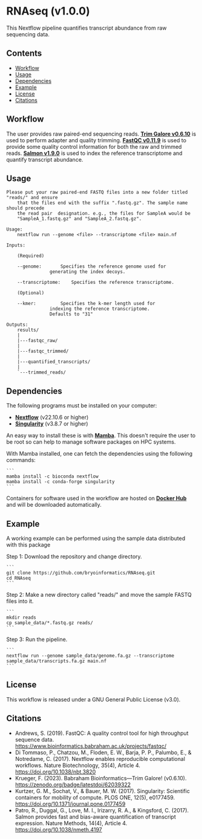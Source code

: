 # RNAseq (v1.0.0)

This Nextflow pipeline quantifies transcript abundance from raw sequencing data.

## Contents
- [Workflow](#workflow)
- [Usage](#usage)
- [Dependencies](#dependencies)
- [Example](#example)
- [License](#license)
- [Citations](#citations)

Workflow
--------
The user provides raw paired-end sequencing reads. [**Trim Galore v0.6.10**](https://github.com/FelixKrueger/TrimGalore) is used to perform adapter and quality trimming. [**FastQC v0.11.9**](https://www.bioinformatics.babraham.ac.uk/projects/fastqc/) is used to provide some quality control information for both the raw and trimmed reads. [**Salmon v1.9.0**](https://salmon.readthedocs.io/en/latest/) is used to index the reference transcriptome and quantify transcript abundance.

Usage
-----
	Please put your raw paired-end FASTQ files into a new folder titled "reads/" and ensure 
		that the files end with the suffix ".fastq.gz". The sample name should precede
		the read pair  designation. e.g., the files for SampleA would be 
		"SampleA_1.fastq.gz" and "SampleA_2.fastq.gz".
	
	Usage:
		nextflow run --genome <file> --transcriptome <file> main.nf
	
	Inputs:
	
		(Required)
		
		--genome:		Specifies the reference genome used for
					generating the index decoys.
						
		--transcriptome:	Specifies the reference transcriptome.	
			
		(Optional)
		
		--kmer:			Specifies the k-mer length used for
					indexing the reference transcriptome.
					Defaults to "31"
							
	Outputs:
		results/    
		|
		|---fastqc_raw/
		|
		|---fastqc_trimmed/
		|
		|---quantified_transcripts/
		|
		`---trimmed_reads/
    
Dependencies 
------------
The following programs must be installed on your computer:
* [**Nextflow**](https://github.com/nextflow-io/nextflow) (v22.10.6 or higher)
* [**Singularity**](https://docs.sylabs.io/guides/3.0/user-guide/installation.html) (v3.8.7 or higher)
 
An easy way to install these is with [**Mamba**](https://github.com/mamba-org/mamba). This doesn't require the user to be root so can help to manage software packages on HPC systems.

With Mamba installed, one can fetch the dependencies using the following commands:
````
```
mamba install -c bioconda nextflow
mamba install -c conda-forge singularity
```
````

Containers for software used in the workflow are hosted on [**Docker Hub**](https://hub.docker.com/u/bryoinformatics) and will be downloaded automatically.

Example
------------
A working example can be performed using the sample data distributed with this package

Step 1: Download the repository and change directory.
````
```
git clone https://github.com/bryoinformatics/RNAseq.git
cd RNAseq
```
````

Step 2: Make a new directory called "reads/" and move the sample FASTQ files into it.
````
```
mkdir reads
cp sample_data/*.fastq.gz reads/
```
````

Step 3: Run the pipeline.
````
```
nextflow run --genome sample_data/genome.fa.gz --transcriptome sample_data/transcripts.fa.gz main.nf
```
````

License
-------
This workflow is released under a GNU General Public License (v3.0).

Citations
---------
* Andrews, S. (2019). FastQC: A quality control tool for high throughput sequence data. https://www.bioinformatics.babraham.ac.uk/projects/fastqc/
* Di Tommaso, P., Chatzou, M., Floden, E. W., Barja, P. P., Palumbo, E., & Notredame, C. (2017). Nextflow enables reproducible computational workflows. Nature Biotechnology, 35(4), Article 4. https://doi.org/10.1038/nbt.3820
* Krueger, F. (2023). Babraham Bioinformatics—Trim Galore! (v0.6.10). https://zenodo.org/badge/latestdoi/62039322
* Kurtzer, G. M., Sochat, V., & Bauer, M. W. (2017). Singularity: Scientific containers for mobility of compute. PLOS ONE, 12(5), e0177459. https://doi.org/10.1371/journal.pone.0177459
* Patro, R., Duggal, G., Love, M. I., Irizarry, R. A., & Kingsford, C. (2017). Salmon provides fast and bias-aware quantification of transcript expression. Nature Methods, 14(4), Article 4. https://doi.org/10.1038/nmeth.4197


